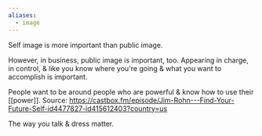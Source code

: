 ```yaml
---
aliases:
  - image
---
```

Self image is more important than public image.

However, in business, public image is important, too. Appearing in charge, in control, & like you know where you're going & what you want to accomplish is important.

People want to be around people who are powerful & know how to use their [[power]].
	Source: https://castbox.fm/episode/Jim-Rohn---Find-Your-Future-Self-id4477827-id415612403?country=us

The way you talk & dress matter.